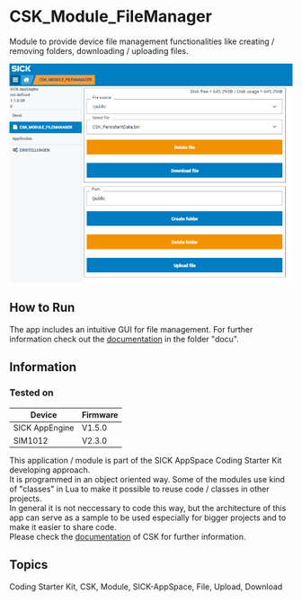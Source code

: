 # CSK_Module_FileManager

Module to provide device file management functionalities like creating / removing folders, downloading / uploading files.  

![](./docu/media/UI_Screenshot.png)

## How to Run

The app includes an intuitive GUI for file management.
For further information check out the [documentation](https://raw.githack.com/SICKAppSpaceCodingStarterKit/CSK_Module_FileManager/main/docu/CSK_Module_FileManager.html) in the folder "docu".

## Information

### Tested on
|Device|Firmware|
|--|--|
|SICK AppEngine|V1.5.0|
|SIM1012|V2.3.0|

This application / module is part of the SICK AppSpace Coding Starter Kit developing approach.  
It is programmed in an object oriented way. Some of the modules use kind of "classes" in Lua to make it possible to reuse code / classes in other projects.  
In general it is not neccessary to code this way, but the architecture of this app can serve as a sample to be used especially for bigger projects and to make it easier to share code.  
Please check the [documentation](https://github.com/SICKAppSpaceCodingStarterKit/.github/blob/main/docu/SICKAppSpaceCodingStarterKit_Documentation.md) of CSK for further information.  

## Topics

Coding Starter Kit, CSK, Module, SICK-AppSpace, File, Upload, Download

